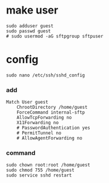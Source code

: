 # make user
    sudo adduser guest
    sudo passwd guest
    # sudo usermod -aG sftpgroup sftpuser


# config
    sudo nano /etc/ssh/sshd_config

### add
    Match User guest
        ChrootDirectory /home/guest
        ForceCommand internal-sftp
        AllowTcpForwarding no
        X11Forwarding no
        # PasswordAuthentication yes
        # PermitTunnel no
        # AllowAgentForwarding no

### command
    sudo chown root:root /home/guest
    sudo chmod 755 /home/guest
    sudo service sshd restart

